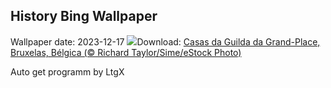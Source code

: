 ## History Bing Wallpaper
Wallpaper date: 2023-12-17
![](https://www.bing.com/th?id=OHR.GrandPlaceXmas_PT-BR7345216772_UHD.jpg&w=1000)Download: [Casas da Guilda da Grand-Place, Bruxelas, Bélgica (© Richard Taylor/Sime/eStock Photo)](https://www.bing.com/th?id=OHR.GrandPlaceXmas_PT-BR7345216772_UHD.jpg)

Auto get programm by LtgX
